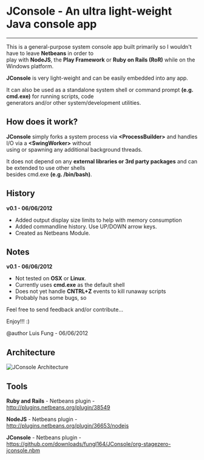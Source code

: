 # JConsole - An ultra light-weight Java console app
-------------------------------------

This is a general-purpose system console app built primarily so I wouldn't have to leave **Netbeans** in order to 
<br>play with **NodeJS**, the **Play Framework** or **Ruby on Rails (RoR)** while on the Windows platform.

**JConsole** is very light-weight and can be easily embedded into any app.  

It can also be used as a standalone system shell or command prompt **(e.g. cmd.exe)** for running scripts, code 
<br>generators and/or other system/development utilities.


## How does it work?
**JConsole** simply forks a system process via **\<ProcessBuilder\>** and handles I/O via a **\<SwingWorker\>** without 
<br>using or spawning any additional background threads. 

It does not depend on any **external libraries or 3rd party packages** and can be extended to use other shells 
<br>besides cmd.exe **(e.g. /bin/bash)**.
 
## History 

**v0.1 - 06/06/2012**
 - Added output display size limits to help with memory consumption
 - Added commandline history. Use UP/DOWN arrow keys. 
 - Created as Netbeans Module.

## Notes 

**v0.1 - 06/06/2012**
- Not tested on **OSX** or **Linux**. 
- Currently uses **cmd.exe** as the default shell
- Does not yet handle **CNTRL+Z** events to kill runaway scripts
- Probably has some bugs, so


Feel free to send feedback and/or contribute...

Enjoy!!! :)

@author Luis Fung - 06/06/2012


Architecture
-------------------------------------
![JConsole Architecture](https://github.com/fungl164/JConsole/blob/master/Arch%20Diagram.png?raw=true "JConsole Architecture")

Tools
-------------------------------------
**Ruby and Rails** - Netbeans plugin - http://plugins.netbeans.org/plugin/38549

**NodeJS** - Netbeans plugin - http://plugins.netbeans.org/plugin/36653/nodejs

**JConsole** - Netbeans plugin - https://github.com/downloads/fungl164/JConsole/org-stagezero-jconsole.nbm